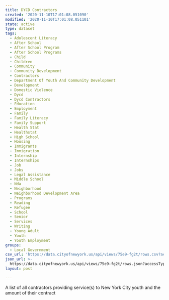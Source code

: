```yaml
---
title: DYCD Contractors
created: '2020-11-10T17:01:08.051090'
modified: '2020-11-10T17:01:08.051101'
state: active
type: dataset
tags:
  - Adolescent Literacy
  - After School
  - After School Program
  - After School Programs
  - Child
  - Children
  - Community
  - Community Development
  - Contractors
  - Department Of Youth And Community Development
  - Development
  - Domestic Violence
  - Dycd
  - Dycd Contractors
  - Education
  - Employment
  - Family
  - Family Literacy
  - Family Support
  - Health Stat
  - Healthstat
  - High School
  - Housing
  - Immigrants
  - Immigration
  - Internship
  - Internships
  - Job
  - Jobs
  - Legal Assistance
  - Middle School
  - Nda
  - Neighborhood
  - Neighborhood Development Area
  - Programs
  - Reading
  - Refugee
  - School
  - Senior
  - Services
  - Writing
  - Young Adult
  - Youth
  - Youth Employment
groups:
  - Local Government
csv_url: 'https://data.cityofnewyork.us/api/views/75e9-fg2t/rows.csv?accessType=DOWNLOAD'
json_url: >-
  https://data.cityofnewyork.us/api/views/75e9-fg2t/rows.json?accessType=DOWNLOAD
layout: post

---
```

A list of all contractors providing service(s) to New York City youth and the amount of their contract
